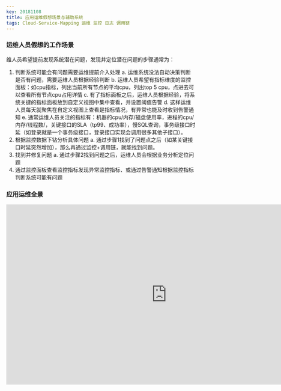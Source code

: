 ```yaml
---
key: 20181108
title: 应用运维假想场景与辅助系统
tags: Cloud-Service-Mapping 运维 监控 日志 调用链
---
```


### 运维人员假想的工作场景
维人员希望提前发现系统潜在问题，发现并定位潜在问题的步骤通常为：
1. 判断系统可能会有问题需要运维提前介入处理
    a. 运维系统没法自动决策判断是否有问题，需要运维人员根据经验判断
    b. 运维人员希望有指标维度的监控面板：如cpu指标，列出当前所有节点的平均cpu，列出top 5 cpu，点进去可以查看所有节点cpu占用详情
    c. 有了指标面板之后，运维人员根据经验，将系统关键的指标面板放到自定义视图中集中查看，并设置阈值告警
    d. 这样运维人员每天就聚焦在自定义视图上查看是指标情况，有异常也能及时收到告警通知
    e. 通常运维人员关注的指标有：机器的cpu/内存/磁盘使用率，进程的cpu/内存/线程数/，关键接口的SLA（tp99、成功率），慢SQL查询，事务级接口时延（如登录就是一个事务级接口，登录接口实现会调用很多其他子接口）。
2. 根据监控数据下钻分析具体问题
    a. 通过步骤1找到了问题点之后（如某关键接口时延突然增加），那么再通过监控+调用链，就能找到问题。
3. 找到并修复问题
    a. 通过步骤2找到问题之后，运维人员会根据业务分析定位问题
4. 通过监控面板查看监控指标发现异常监控指标、或通过告警通知根据监控指标判断系统可能有问题

### 应用运维全景

<iframe width='853' height='480' src='https://embed.coggle.it/diagram/W-gvMoFGxAuPMnml/03210a0553f415767882a133541962b2f3c1029cec00bc49c34f9e871d41cf5e' frameborder='0' allowfullscreen></iframe>


